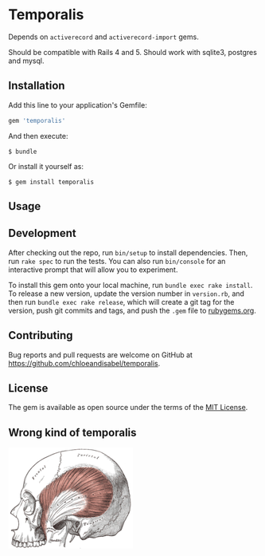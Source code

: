 # Temporalis

<TBA>

Depends on `activerecord` and `activerecord-import` gems.

Should be compatible with Rails 4 and 5. Should work with sqlite3, postgres and mysql.

## Installation

Add this line to your application's Gemfile:

```ruby
gem 'temporalis'
```

And then execute:

    $ bundle

Or install it yourself as:

    $ gem install temporalis

## Usage

<TBA>

## Development

After checking out the repo, run `bin/setup` to install dependencies. Then, run `rake spec` to run the tests. You can also run `bin/console` for an interactive prompt that will allow you to experiment.

To install this gem onto your local machine, run `bundle exec rake install`. To release a new version, update the version number in `version.rb`, and then run `bundle exec rake release`, which will create a git tag for the version, push git commits and tags, and push the `.gem` file to [rubygems.org](https://rubygems.org).

## Contributing

Bug reports and pull requests are welcome on GitHub at https://github.com/chloeandisabel/temporalis.

## License

The gem is available as open source under the terms of the [MIT License](https://opensource.org/licenses/MIT).

## Wrong kind of temporalis

![wrong kind of temporalis](doc/temporalis.png)
